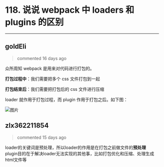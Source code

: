 
 # 118. 说说 webpack 中 loaders 和 plugins 的区别  
  
 ***
## goldEli 
 > commented 16 days ago 

众所周知 webpack 是用来对代码进行打包的。

**打包过程中**：我们需要把多个 css 文件打包到一起

**打包结束后**：我们需要把打包后的 css 文件进行压缩

loader 就作用于打包过程，而 plugin 作用于打包之后。如下图：

![图片](https://user-images.githubusercontent.com/18217162/74396283-7a074800-4e4c-11ea-879a-c003eeb7325f.png)
## zlx362211854 
 > commented 15 days ago 

loader的关键词是预处理，所以loader的作用是在打包之前做文件的**预处理**
plugin目的在于解决loader无法实现的其他事，比如打包优化和压缩、处理生成html文件等